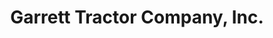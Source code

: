 ---
title: "Garrett Tractor Company, Inc."
url: /centre/garrett-tractor-company-inc/
shop: Landwirtschaftlich
---